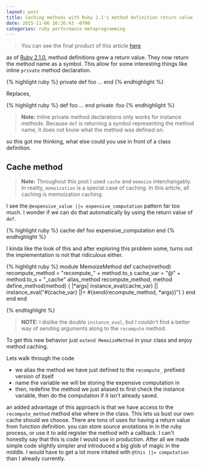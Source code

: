 ```yaml
---
layout: post
title: Caching methods with Ruby 2.1's method definition return value
date: 2015-11-06 16:26:43 -0700
categories: ruby performance metaprogramming
---
```


> You can see the final product of this article [here](https://github.com/HParker/ruby_memoize_method)

as of [Ruby 2.1.0](https://bugs.ruby-lang.org/issues/7998), method definitions grew a return value. They now return the method name as a symbol. This allow for some interesting things like inline `private` method declaration.

{% highlight ruby %}
private def foo
  ...
end
{% endhighlight %}

Replaces,

{% highlight ruby %}
def foo
  ...
end
private :foo
{% endhighlight %}

> **Note:** Inline private method declarations only works for instance methods. Because `def` is returning a symbol representing the method name, it does not know what the method was defined on.


so this got me thinking, what else could you use in front of a class definition.



Cache method
--------------

> **Note:** Throughout this post I used `cache` and `memoize` interchangably. In reality, `memoization` is a special case of caching. In this article, all caching is memoization caching.


I see the `@expensive_value ||= expensive_computation` pattern far too much. I wonder if we can do that automatically by using the return value of `def`.

{% highlight ruby %}
cache def foo
  expensive_computation
end
{% endhighlight %}

I kinda like the look of this and after exploring this problem some, turns out the implementation is not that ridiculous either.

{% highlight ruby %}
module MemoizeMethod
  def cache(method)
    recompute_method = "recompute_" + method.to_s
    cache_var = "@" + method.to_s + "_cache"
    alias_method recompute_method, method
    define_method(method) { |*args|
      instance_eval(cache_var) ||
        instance_eval("#{cache_var} ||= #{send(recompute_method, *args)}")
    }
  end
end
end

{% endhighlight %}

> **NOTE:** I dislike the double `instance_eval`, but I couldn't find a better way of sending arguments along to the `recompute` method.

To get this new behavior just `extend MemoizeMethod` in your class and enjoy method caching.

Lets walk through the code

- we alias the method we have just defined to the `recompute_` prefixed version of itself
- name the variable we will be storing the expensive computation in
- then, redefine the method we just aliased to first check the instance variable, then do the computation if it isn't already saved.

an added advantage of this approach is that we have access to the `recompute_method` method else where in the class. This lets us bust our own cache should we choose. There are tons of uses for having a return value from function definition. you can store source anotations in in the ruby process, or use it to add register the method with a callback. I can't honestly say that this is code I would use in production. After all we made simple code slightly simpler and introduced a big glob of magic in the middle. I would have to get a lot more iritated with `@this ||= computation` than I already currently.

